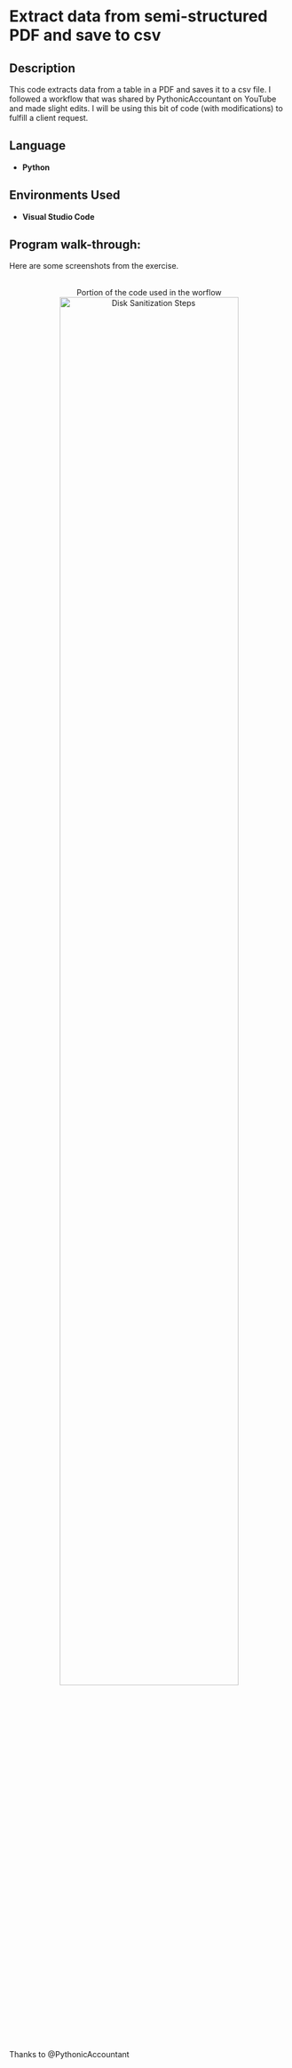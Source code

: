 <h1>Extract data from semi-structured PDF and save to csv

<h2>Description</h2>
This code extracts data from a table in a PDF and saves it to a csv file. I followed a workflow that was shared by PythonicAccountant on YouTube and made slight edits. I will be using this bit of code (with modifications) to fulfill a client request.<br/>
<h2>Language </h2>

- <b>Python</b>

<h2>Environments Used </h2>

- <b>Visual Studio Code</b>

<h2>Program walk-through:</h2>
Here are some screenshots from the exercise.
<br/>
<br/>
<p align="center">
Portion of the code used in the worflow
<br/>
<img src="https://imgur.com/2UY5fhN.png" height="80%" width="80%" alt="Disk Sanitization Steps"/>
<br />
<br />

<p align="left">
Thanks to @PythonicAccountant
<br />


<!--
 ```diff
- text in red
+ text in green
! text in orange
# text in gray
@@ text in purple (and bold)@@
```
--!>

